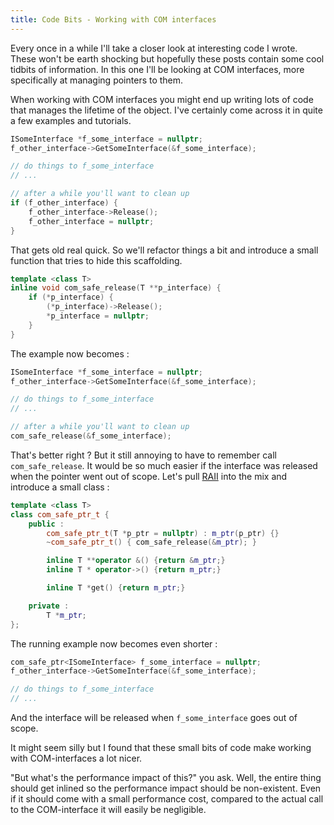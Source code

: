 ```yaml
---
title: Code Bits - Working with COM interfaces
---
```

Every once in a while I'll take a closer look at interesting code I wrote. These won't be earth shocking but hopefully these posts contain some cool tidbits of information. In this one I'll be looking at COM interfaces, more specifically at managing  pointers to them.

When working with COM interfaces you might end up writing lots of code that manages the lifetime of the object. I've certainly come across it in quite a few examples and tutorials.
```cpp
ISomeInterface *f_some_interface = nullptr;
f_other_interface->GetSomeInterface(&f_some_interface);

// do things to f_some_interface
// ...

// after a while you'll want to clean up
if (f_other_interface) {
	f_other_interface->Release();
    f_other_interface = nullptr;
}
```

That gets old real quick. So we'll refactor things a bit and introduce a small function that tries to hide this scaffolding.
```cpp
template <class T>
inline void com_safe_release(T **p_interface) {
    if (*p_interface) {
        (*p_interface)->Release();
        *p_interface = nullptr;
    }
}
```

The example now becomes :
```cpp
ISomeInterface *f_some_interface = nullptr;
f_other_interface->GetSomeInterface(&f_some_interface);

// do things to f_some_interface
// ...

// after a while you'll want to clean up
com_safe_release(&f_some_interface);
```

That's better right ? But it still annoying to have to remember call `com_safe_release`. It would be so much easier if the interface was released when the pointer went out of scope. Let's pull [RAII](http://en.wikipedia.org/wiki/Resource_Acquisition_Is_Initialization) into the mix and introduce a small class :
```cpp
template <class T>
class com_safe_ptr_t {
	public :
		com_safe_ptr_t(T *p_ptr = nullptr) : m_ptr(p_ptr) {}
		~com_safe_ptr_t() { com_safe_release(&m_ptr); }

		inline T **operator &() {return &m_ptr;}
		inline T * operator->() {return m_ptr;}

		inline T *get() {return m_ptr;}

	private :
		T *m_ptr;
};
```

The running example now becomes even shorter : 
```cpp
com_safe_ptr<ISomeInterface> f_some_interface = nullptr;
f_other_interface->GetSomeInterface(&f_some_interface);

// do things to f_some_interface
// ...
```
And the interface will be released when `f_some_interface` goes out of scope.

It might seem silly but I found that these small bits of code make working with COM-interfaces a lot nicer. 

"But what's the performance impact of this?" you ask. Well, the entire thing should get inlined so the performance impact should be non-existent. Even if it should come with a small performance cost, compared to the actual call to the COM-interface it will easily be negligible.

